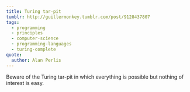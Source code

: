 ```yaml
---
title: Turing tar-pit
tumblr: http://guillermonkey.tumblr.com/post/9128437807
tags:
  - programming
  - principles
  - computer-science
  - programming-languages
  - turing-complete
quote:
  author: Alan Perlis
---
```


Beware of the Turing tar-pit in which everything is possible but nothing of interest is easy.
